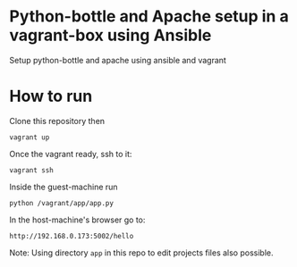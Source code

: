 # Python-bottle and Apache setup in a vagrant-box using Ansible
Setup python-bottle and apache using ansible and vagrant

# How to run
Clone this repository then
```
vagrant up
```
Once the vagrant ready, ssh to it:
```
vagrant ssh
```
Inside the guest-machine run 
```
python /vagrant/app/app.py
```
In the host-machine's browser go to: 
```
http://192.168.0.173:5002/hello
```
Note: Using directory `app` in this repo to edit projects files also possible.
